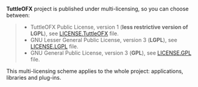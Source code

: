 **TuttleOFX** project is published under multi-licensing, so you can choose between:
>* TuttleOFX Public License, version 1 (**less restrictive version of LGPL**), see [LICENSE.TuttleOFX](LICENSE.TuttleOFX) file.
>* GNU Lesser General Public License, version 3 (**LGPL**), see [LICENSE.LGPL](LICENSE.LGPL) file.
>* GNU General Public License, version 3 (**GPL**), see [LICENSE.GPL](LICENSE.GPL) file.

This multi-licensing scheme applies to the whole project: applications, libraries and plug-ins.
